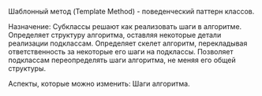 Шаблонный метод (Template Method) -  поведенческий паттерн классов. 

Назначение: Субклассы решают как реализовать шаги в алгоритме. Определяет структуру алгоритма, оставляя некоторые детали реализации подклассам. Определяет скелет алгоритм, перекладывая ответственность за некоторые его шаги на подклассы. Позволяет подклассам переопределять шаги алгоритма, не меняя его общей структуры.

Аспекты, которые можно изменить: Шаги алгоритма.
